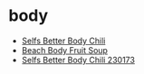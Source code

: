 # body

 * [Selfs Better Body Chili](../../index/s/selfs-better-body-chili-230173.json)
 * [Beach Body Fruit Soup](../../index/b/beach-body-fruit-soup.json)
 * [Selfs Better Body Chili 230173](../../index/s/selfs-better-body-chili-230173.json)
